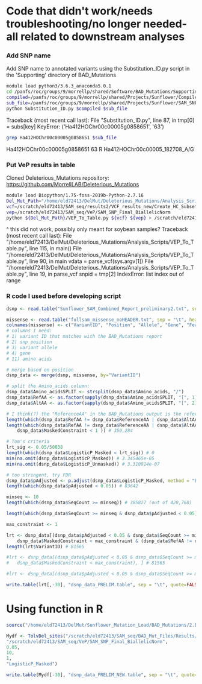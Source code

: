 # Code that didn't work/needs troubleshooting/no longer needed- all related to downstream analyses

### Add SNP name

Add SNP name to annotated variants using the Substitution_ID.py script in the 'Supporting' directory of BAD_Mutations
```bash
module load python3/3.6.3_anaconda5.0.1
cd /panfs/roc/groups/9/morrellp/shared/Software/BAD_Mutations/Supporting
compiled=/panfs/roc/groups/9/morrellp/shared/Projects/Sunflower/Compile_58perc/Sunflower_SAM_Combined_Report.txt
sub_file=/panfs/roc/groups/9/morrellp/shared/Projects/Sunflower/SAM_SNP_BadMut_Summary_edit
python Substitution_ID.py $compiled $sub_file
```
Traceback (most recent call last):
  File "Substitution_ID.py", line 87, in <module>
    tmp[0] = subs[key]
KeyError: ('Ha412HOChr00c00005g0858651', '63')

```bash
grep Ha412HOChr00c00005g0858651 $sub_file
```
Ha412HOChr00c00005g0858651	63	R	Ha412HOChr00c00005_182708_A/G

### Put VeP results in table

Cloned Deleterious_Mutations repository: https://github.com/MorrellLAB/Deleterious_Mutations
```bash
module load Biopython/1.75-foss-2019b-Python-2.7.16
Del_Mut_Path="/home/eld72413/DelMut/Deleterious_Mutations/Analysis_Scripts"
vcf=/scratch/eld72413/SAM_seq/results2/VCF_results_new/Create_HC_Subset/New2/VarFilter_All/Sunflower_SAM_SNP_Calling_BIALLELIC_norm.vcf.gz
vep=/scratch/eld72413/SAM_seq/VeP/SAM_SNP_Final_BiallelicNorm
python ${Del_Mut_Path}/VEP_To_Table.py ${vcf} ${vep} > /scratch/eld72413/SAM_seq/BAD_Mut_Files/Results/VEP_Table

```
^ this did not work, possibly only meant for soybean samples?
Traceback (most recent call last):
  File "/home/eld72413/DelMut/Deleterious_Mutations/Analysis_Scripts/VEP_To_Table.py", line 115, in <module>
    main()
  File "/home/eld72413/DelMut/Deleterious_Mutations/Analysis_Scripts/VEP_To_Table.py", line 90, in main
    vdata = parse_vcf(sys.argv[1])
  File "/home/eld72413/DelMut/Deleterious_Mutations/Analysis_Scripts/VEP_To_Table.py", line 19, in parse_vcf
    snpid = tmp[2]
IndexError: list index out of range

### R code I used before developing script

```R
dsnp <- read.table("Sunflower_SAM_Combined_Report_preliminary2.txt", sep = "\t", header=TRUE)

missense <- read.table("fullsam_missense_noHEADER.txt", sep = "\t", header=FALSE)
colnames(missense) <- c("VariantID", "Position", "Allele", "Gene", "Feature", "Feature_type", "Consequence", "cDNA_position", "CDS_position", "Protein_position", "Amino_acids", "Codons", "Existing_variation", "Extra")
# columns I need:
# 1) variant ID that matches with the BAD_Mutations report
# 2) snp position
# 3) variant allele
# 4) gene
# 11) amino acids

# merge based on position
dsnp_data <- merge(dsnp, missense, by="VariantID")

# split the Amino_acids column:
dsnp_data$Amino_acidsSPLIT <- strsplit(dsnp_data$Amino_acids, "/")
dsnp_data$RefAA <- as.factor(sapply(dsnp_data$Amino_acidsSPLIT, "[", 1))
dsnp_data$AltAA <- as.factor(sapply(dsnp_data$Amino_acidsSPLIT, "[", 2))

# I think(?) the "ReferenceAA" in the BAD_Mutations output is the reference of unrelated Angiosperm genomes
length(which(dsnp_data$RefAA != dsnp_data$ReferenceAA | dsnp_data$AltAA != dsnp_data$ReferenceAA)) # 425,939
length(which(dsnp_data$RefAA != dsnp_data$ReferenceAA | dsnp_data$AltAA != dsnp_data$ReferenceAA &
	dsnp_data$MaskedConstraint < 1 )) # 350,284

# Tom's criteria
lrt_sig <- 0.05/50838
length(which(dsnp_data$LogisticP_Masked < lrt_sig)) # 0
min(na.omit(dsnp_data$LogisticP_Masked)) # 3.345465e-05
min(na.omit(dsnp_data$LogisticP_Unmasked)) # 3.310914e-07

# too stringent, try FDR
dsnp_data$pAdjusted <- p.adjust(dsnp_data$LogisticP_Masked, method = "BH", n = length(dsnp_data$LogisticP_Masked))
length(which(dsnp_data$pAdjusted < 0.05)) # 83642

minseq <- 10
length(which(dsnp_data$SeqCount >= minseq)) # 385827 (out of 420,768)

length(which(dsnp_data$SeqCount >= minseq & dsnp_data$pAdjusted < 0.05)) # 83642

max_constraint <- 1

lrt <- dsnp_data[(dsnp_data$pAdjusted < 0.05 & dsnp_data$SeqCount >= minseq & 
	dsnp_data$MaskedConstraint < max_constraint & (dsnp_data$RefAA != dsnp_data$ReferenceAA | dsnp_data$AltAA != dsnp_data$ReferenceAA)), ] 
length(lrt$VariantID) # 81565

#lrt <- dsnp_data[(dsnp_data$pAdjusted < 0.05 & dsnp_data$SeqCount >= minseq & 
#	dsnp_data$MaskedConstraint < max_constraint), ] # 81565

#lrt <- dsnp_data[(dsnp_data$pAdjusted < 0.05 & dsnp_data$SeqCount >= minseq), ] # 83642

write.table(lrt[,-30], "dsnp_data_PRELIM.table", sep = "\t", quote=FALSE, row.names=FALSE)
```

# Using function in R 
```R
source("/home/eld72413/DelMut/Sunflower_Mutation_Load/BAD_Mutations/2.BAD_Mutations/dSNP_table.R")

Mydf <- TolvDel_sites("/scratch/eld72413/SAM_seq/BAD_Mut_Files/Results/Sunflower_SAM_Combined_Report_preliminary2.txt",
"/scratch/eld72413/SAM_seq/VeP/SAM_SNP_Final_BiallelicNorm",
0.05,
10,
1,
"LogisticP_Masked")

write.table(Mydf[-30], "dsnp_data_PRELIM_NEW.table", sep = "\t", quote=FALSE, row.names=FALSE)
```
